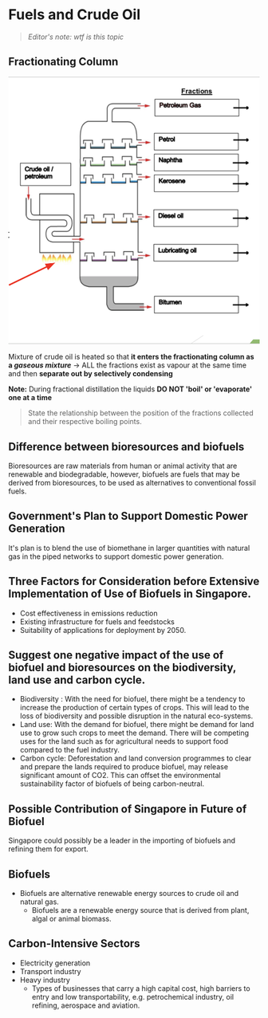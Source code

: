 # Fuels and Crude Oil

> _Editor's note: wtf is this topic_

## Fractionating Column

![figure1](Fuels_Crude_Oil/figure1.png)

Mixture of crude oil is heated so that __it enters the fractionating column as a *gaseous mixture*__ &rarr; ALL the fractions exist as vapour at the same time and then __separate out by selectively condensing__

__Note:__ During fractional distillation the liquids __DO NOT 'boil' or 'evaporate' one at a time__

> State the relationship between the position of the fractions collected and their respective boiling points.

## Difference between bioresources and biofuels

Bioresources are raw materials from human or animal activity that are renewable and biodegradable, however, biofuels are fuels that may be derived from bioresources, to be used as alternatives to conventional fossil fuels.

## Government's Plan to Support Domestic Power Generation

It's plan is to blend the use of biomethane in larger quantities with natural gas in the piped networks to support domestic power generation.

## Three Factors for Consideration before Extensive Implementation of Use of Biofuels in Singapore.

- Cost effectiveness in emissions reduction
- Existing infrastructure for fuels and feedstocks
- Suitability of applications for deployment by 2050.

## Suggest one negative impact of the use of biofuel and bioresources on the biodiversity, land use and carbon cycle.

- Biodiversity : With the need for biofuel, there might be a tendency to increase the production of certain types of crops. This will lead to the loss of biodiversity and possible disruption in the natural eco-systems.
- Land use: With the demand for biofuel, there might be demand for land use to grow such crops to meet the demand. There will be competing uses for the land such as for agricultural needs to support food compared to the fuel industry.
- Carbon cycle: Deforestation and land conversion programmes to clear and prepare the lands required to produce biofuel, may release significant amount of CO2. This can offset the environmental sustainability factor of biofuels of being carbon-neutral.

## Possible Contribution of Singapore in Future of Biofuel

Singapore could possibly be a leader in the importing of biofuels and refining them for export.

## Biofuels

- Biofuels are alternative renewable energy sources to crude oil and natural gas.
    * Biofuels are a renewable energy source that is derived from plant, algal or animal biomass.

## Carbon-Intensive Sectors

- Electricity generation
- Transport industry
- Heavy industry
    * Types of businesses that carry a high capital cost, high barriers to entry and low transportability, e.g. petrochemical industry, oil refining, aerospace and aviation.

